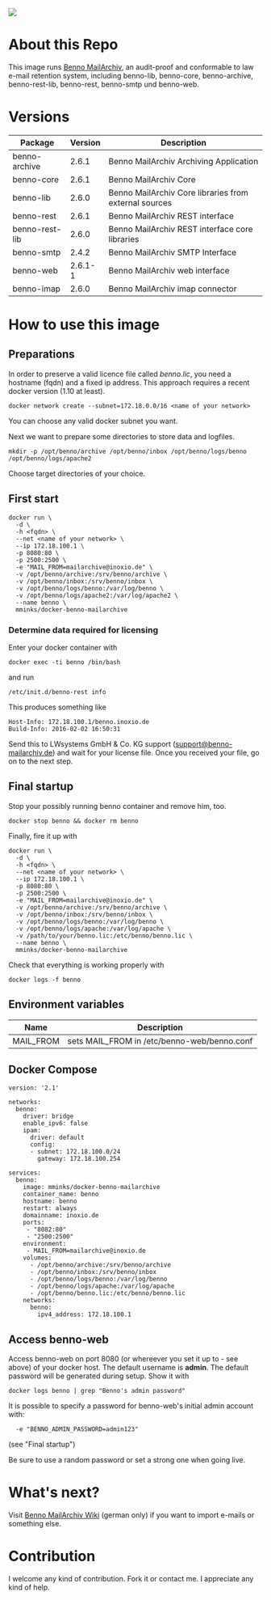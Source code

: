 [![](https://images.microbadger.com/badges/image/mminks/docker-benno-mailarchive.svg)](https://microbadger.com/images/mminks/docker-benno-mailarchive "Get your own image badge on microbadger.com")

# About this Repo

This image runs [Benno MailArchiv](http://www.benno-mailarchiv.de/), an audit-proof and conformable to law e-mail retention system, including benno-lib, benno-core, benno-archive, benno-rest-lib, benno-rest, benno-smtp und benno-web.

# Versions

| Package | Version | Description |
|---------|---------|-------------|
| benno-archive | 2.6.1 | Benno MailArchiv Archiving Application |
| benno-core | 2.6.1 | Benno MailArchiv Core |
| benno-lib | 2.6.0 | Benno MailArchiv Core libraries from external sources |
| benno-rest | 2.6.1 | Benno MailArchiv REST interface |
| benno-rest-lib | 2.6.0 | Benno MailArchiv REST interface core libraries |
| benno-smtp | 2.4.2 | Benno MailArchiv SMTP Interface |
| benno-web | 2.6.1-1 | Benno MailArchiv web interface |
| benno-imap | 2.6.0 | Benno MailArchiv imap connector |

# How to use this image

## Preparations

In order to preserve a valid licence file called *benno.lic*, you need a hostname (fqdn) and a fixed ip address. This approach requires a recent docker version (1.10 at least).

```
docker network create --subnet=172.18.0.0/16 <name of your network>
```

You can choose any valid docker subnet you want.

Next we want to prepare some directories to store data and logfiles.

```
mkdir -p /opt/benno/archive /opt/benno/inbox /opt/benno/logs/benno /opt/benno/logs/apache2
```

Choose target directories of your choice.

## First start

```
docker run \
  -d \
  -h <fqdn> \
  --net <name of your network> \
  --ip 172.18.100.1 \
  -p 8080:80 \
  -p 2500:2500 \
  -e "MAIL_FROM=mailarchive@inoxio.de" \
  -v /opt/benno/archive:/srv/benno/archive \
  -v /opt/benno/inbox:/srv/benno/inbox \
  -v /opt/benno/logs/benno:/var/log/benno \
  -v /opt/benno/logs/apache2:/var/log/apache2 \
  --name benno \
  mminks/docker-benno-mailarchive
```

### Determine data required for licensing

Enter your docker container with

```
docker exec -ti benno /bin/bash
```

and run

```
/etc/init.d/benno-rest info
```

This produces something like

```
Host-Info: 172.18.100.1/benno.inoxio.de
Build-Info: 2016-02-02 16:50:31
```

Send this to LWsystems GmbH & Co. KG support (support@benno-mailarchiv.de) and wait for your license file. Once you received your file, go on to the next step.

## Final startup

Stop your possibly running benno container and remove him, too.

```
docker stop benno && docker rm benno
```

Finally, fire it up with

```
docker run \
  -d \
  -h <fqdn> \
  --net <name of your network> \
  --ip 172.18.100.1 \
  -p 8080:80 \
  -p 2500:2500 \
  -e "MAIL_FROM=mailarchive@inoxio.de" \
  -v /opt/benno/archive:/srv/benno/archive \
  -v /opt/benno/inbox:/srv/benno/inbox \
  -v /opt/benno/logs/benno:/var/log/benno \
  -v /opt/benno/logs/apache:/var/log/apache \
  -v /path/to/your/benno.lic:/etc/benno/benno.lic \
  --name benno \
  mminks/docker-benno-mailarchive
```

Check that everything is working properly with

```
docker logs -f benno
```

## Environment variables

| Name | Description |
|------|-------------|
| MAIL_FROM | sets MAIL_FROM in /etc/benno-web/benno.conf |

## Docker Compose

```
version: '2.1'

networks:
  benno:
    driver: bridge
    enable_ipv6: false
    ipam:
      driver: default
      config:
      - subnet: 172.18.100.0/24
        gateway: 172.18.100.254

services:
  benno:
    image: mminks/docker-benno-mailarchive
    container_name: benno
    hostname: benno
    restart: always
    domainname: inoxio.de
    ports:
     - "8082:80"
     - "2500:2500"
    environment:
     - MAIL_FROM=mailarchive@inoxio.de
    volumes:
      - /opt/benno/archive:/srv/benno/archive
      - /opt/benno/inbox:/srv/benno/inbox
      - /opt/benno/logs/benno:/var/log/benno
      - /opt/benno/logs/apache:/var/log/apache
      - /opt/benno/benno.lic:/etc/benno/benno.lic
    networks:
      benno:
        ipv4_address: 172.18.100.1
```

## Access benno-web

Access benno-web on port 8080 (or whereever you set it up to - see above) of your docker host. The default username is **admin**. The default password will be generated during setup. Show it with

```
docker logs benno | grep "Benno's admin password"
```

It is possible to specify a password for benno-web's initial admin account with:

```
  -e "BENNO_ADMIN_PASSWORD=admin123"
```

(see "Final startup")

Be sure to use a random password or set a strong one when going live.

# What's next?

Visit [Benno MailArchiv Wiki](https://wiki.benno-mailarchiv.de/index.php/Hauptseite) (german only) if you want to import e-mails or something else.

# Contribution

I welcome any kind of contribution. Fork it or contact me. I appreciate any kind of help.
